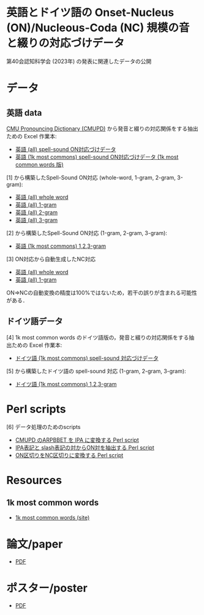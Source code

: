 # 英語とドイツ語の Onset-Nucleus (ON)/Nucleous-Coda (NC) 規模の音と綴りの対応づけデータ

第40会認知科学会 (2023年) の発表に関連したデータの公開

# データ

## 英語 data

[CMU Pronouncing Dictionary (CMUPD)](http://www.speech.cs.cmu.edu/cgi-bin/cmudict) から発音と綴りの対応関係をする抽出ための Excel 作業本:

- [英語 (all) spell-sound ON対応づけデータ](base-English-ipa-spell-ON-pairs-r6.xlsx)
- [英語 (1k most commons) spell-sound ON対応づけデータ (1k most common words 版) ](base-English-ipa-spell-ON-pairs-r6-1k-mc.xlsx)

[1] から構築したSpell-Sound ON対応 (whole-word, 1-gram, 2-gram, 3-gram):

- [英語 (all) whole word](base-ON-pairs-bundled-r6e.csv)
- [英語 (all) 1-gram](data-English-spell-sound-ON-pairing-r6e-1gram.xlsx)
- [英語 (all) 2-gram](data-English-spell-sound-ON-pairing-r6e-2gram.xlsx)
- [英語 (all) 3-gram](data-English-spell-sound-ON-pairing-r6e-3gram.xlsx)

[2] から構築したSpell-Sound ON対応 (1-gram, 2-gram, 3-gram):

- [英語 (1k most commons) 1,2,3-gram](data-English-spell-sound-ON-pairing-r6e-ngram-1k.xlsx)

[3] ON対応から自動生成したNC対応

- [英語 (all) whole word](base-ON-pairs-bundled-r6f.csv)
- [英語 (all) 1-gram](data-English-spell-sound-NC-pairing-r6f-1gram.xlsx)

ON=>NCの自動変換の精度は100%ではないため，若干の誤りが含まれる可能性がある．

## ドイツ語データ

[4] 1k most common words のドイツ語版の，発音と綴りの対応関係をする抽出ための Excel 作業本:

- [ドイツ語 (1k most commons) spell-sound 対応づけデータ](base-German-ipa-spell-ON-pairs-r1-1k-mc.xlsx)

[5] から構築したドイツ語の spell-sound 対応 (1-gram, 2-gram, 3-gram):

- [ドイツ語 (1k most commons) 1,2,3-gram](data-German-spell-sound-ON-pairing-r1a-ngram-1k.xlsx)

# Perl scripts

[6] データ処理のためのscripts

- [CMUPD のARPBBET を IPA に変換する Perl script](bin/convert-ARPABET-to-IPA.pl)
- [IPA表記と slash表記の対からON対を抽出する Perl script](bin/extract-paired-units.pl)
- [ON区切りをNC区切りに変換する Perl script](bin/convert-ON-to-NC.pl)

# Resources

## 1k most common words

- [1k most common words (site)](https://1000mostcommonwords.com/)

# 論文/paper

- [PDF](https://www.jcss.gr.jp/meetings/jcss2023/proceedings/pdf/X.pdf)

# ポスター/poster

- [PDF](https://www.dropbox.com/X)
